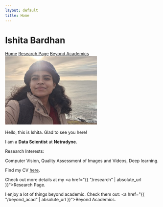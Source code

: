```yaml
---
layout: default
title: Home
---
```


<h1>Ishita Bardhan</h1>
<a href="{{ "/index" | absolute_url }}">Home</a>  <a href="{{ "/research" | absolute_url }}">Research Page</a>  <a href="{{ "/beyond_acad" | absolute_url }}">Beyond Academics</a>
<br>

<img src="/images/site_me_resize.jpg" alt="About Image">
  
Hello, this is Ishita. Glad to see you here!

I am a <b>Data Scientist</b> at <b>Netradyne</b>.

Research Interests:

Computer Vision, Quality Assessment of Images and Videos, Deep learning.

Find my CV [here](https://drive.google.com/file/d/1ApN2TsZROJ7JegmmG7k6k13SlEGYfwc6/view).

Check out more details at my <a href="{{ "/research" | absolute_url }}">Research Page</a>.

I enjoy a lot of things beyond academic. Check them out: <a href="{{ "/beyond_acad" | absolute_url }}">Beyond Academics</a>.
